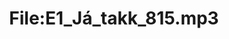 ---
title: File:E1_Já_takk_815.mp3
recording of: Já takk.
reading speed: slow
speaker: E
license: CC0
---